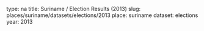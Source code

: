 type: na
title: Suriname / Election Results (2013)
slug: places/suriname/datasets/elections/2013
place: suriname
dataset: elections
year: 2013
